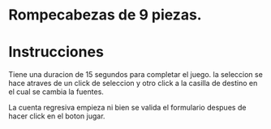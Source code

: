 # Rompecabezas de 9 piezas.

# Instrucciones

Tiene una duracion de 15 segundos para completar el juego.
la seleccion se hace atraves de un click de seleccion y otro click a la casilla de 
destino en el cual se cambia la fuentes.


La cuenta regresiva empieza ni bien se valida el formulario despues de hacer click en el boton
jugar. 
